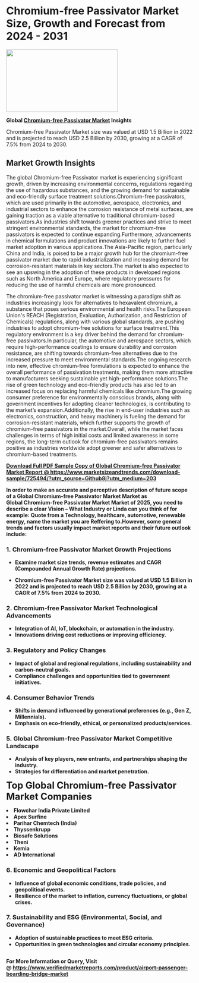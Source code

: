 <H1>Chromium-free Passivator Market Size, Growth and Forecast from 2024 - 2031</H1><img class="aligncenter size-medium wp-image-584254" src="https://thirdeyenews.in/wp-content/uploads/2024/09/Global-Market-Research-300x168.jpeg" alt="" width="300" height="168" /><p><strong>Global&nbsp;<a href="https://www.marketsizeandtrends.com/download-sample/725494/?utm_source=Github8j?utm_medium=203">Chromium-free Passivator Market</a> Insights</strong></p><p>Chromium-free Passivator Market size was valued at USD 1.5 Billion in 2022 and is projected to reach USD 2.5 Billion by 2030, growing at a CAGR of 7.5% from 2024 to 2030.</p><p><h2>Market Growth Insights</h2> <p>The global Chromium-free Passivator market is experiencing significant growth, driven by increasing environmental concerns, regulations regarding the use of hazardous substances, and the growing demand for sustainable and eco-friendly surface treatment solutions.Chromium-free passivators, which are used primarily in the automotive, aerospace, electronics, and industrial sectors to enhance the corrosion resistance of metal surfaces, are gaining traction as a viable alternative to traditional chromium-based passivators.As industries shift towards greener practices and strive to meet stringent environmental standards, the market for chromium-free passivators is expected to continue expanding.Furthermore, advancements in chemical formulations and product innovations are likely to further fuel market adoption in various applications.The Asia-Pacific region, particularly China and India, is poised to be a major growth hub for the chromium-free passivator market due to rapid industrialization and increasing demand for corrosion-resistant materials in key sectors.The market is also expected to see an upswing in the adoption of these products in developed regions such as North America and Europe, where regulatory pressures for reducing the use of harmful chemicals are more pronounced.</p> <p><strong><a href="#"></a></strong></p> <p>The chromium-free passivator market is witnessing a paradigm shift as industries increasingly look for alternatives to hexavalent chromium, a substance that poses serious environmental and health risks.The European Union's REACH (Registration, Evaluation, Authorization, and Restriction of Chemicals) regulations, along with various global standards, are pushing industries to adopt chromium-free solutions for surface treatment.This regulatory environment is a key driver behind the demand for chromium-free passivators.In particular, the automotive and aerospace sectors, which require high-performance coatings to ensure durability and corrosion resistance, are shifting towards chromium-free alternatives due to the increased pressure to meet environmental standards.The ongoing research into new, effective chromium-free formulations is expected to enhance the overall performance of passivation treatments, making them more attractive to manufacturers seeking sustainable yet high-performance solutions.The rise of green technology and eco-friendly products has also led to an increased focus on replacing harmful chemicals like chromium.The growing consumer preference for environmentally conscious brands, along with government incentives for adopting cleaner technologies, is contributing to the market’s expansion.Additionally, the rise in end-user industries such as electronics, construction, and heavy machinery is fueling the demand for corrosion-resistant materials, which further supports the growth of chromium-free passivators in the market.Overall, while the market faces challenges in terms of high initial costs and limited awareness in some regions, the long-term outlook for chromium-free passivators remains positive as industries worldwide adopt greener and safer alternatives to chromium-based treatments.</p> <p><strong><a href="#"></p><p><span class=""><strong>Download Full PDF Sample Copy of Global Chromium-free Passivator Market Report</strong> @ <a href="https://www.marketsizeandtrends.com/download-sample/725494/?utm_source=Github8j?utm_medium=203" target="_blank">https://www.marketsizeandtrends.com/download-sample/725494/?utm_source=Github8j?utm_medium=203</a></span></p><p>In order to make an accurate and perceptive description of future scope of a Global&nbsp;Chromium-free Passivator Market Market as Global&nbsp;Chromium-free Passivator Market Market of 2025, you need to describe a clear Vision &ndash; What Industry or Linda can you think of for example: Quote from a Technology, healthcare, automotive, renewable energy, name the market you are Reffering to.However, some general trends and factors usually impact market reports and their future outlook include:</p><h3>1.&nbsp;<strong>Chromium-free Passivator Market Growth Projections</strong></h3><ul><li>Examine market size trends, revenue estimates and CAGR (Compounded Annual Growth Rate) projections.</li><li><p>Chromium-free Passivator Market size was valued at USD 1.5 Billion in 2022 and is projected to reach USD 2.5 Billion by 2030, growing at a CAGR of 7.5% from 2024 to 2030.</p></li></ul><h3>2.&nbsp;<strong>Chromium-free Passivator Market Technological Advancements</strong></h3><ul><li>Integration of AI, IoT, blockchain, or automation in the industry.</li><li>Innovations driving cost reductions or improving efficiency.</li></ul><h3>3.&nbsp;<strong>Regulatory and Policy Changes</strong></h3><ul><li>Impact of global and regional regulations, including sustainability and carbon-neutral goals.</li><li>Compliance challenges and opportunities tied to government initiatives.</li></ul><h3>4.&nbsp;<strong>Consumer Behavior Trends</strong></h3><ul><li>Shifts in demand influenced by generational preferences (e.g., Gen Z, Millennials).</li><li>Emphasis on eco-friendly, ethical, or personalized products/services.</li></ul><h3>5.&nbsp;<strong>Global Chromium-free Passivator Market Competitive Landscape</strong></h3><ul><li>Analysis of key players, new entrants, and partnerships shaping the industry.</li><li>Strategies for differentiation and market penetration.</li></ul><p data-pm-slice="1 1 []"><span style="color: inherit; font-family: inherit; font-size: 25px;">Top Global Chromium-free Passivator Market Companies</span></p><div class="" data-test-id=""><p><li>Flowchar India Private Limited</li><li> Apex Surfine</li><li> Parihar Chemtech (India)</li><li> Thyssenkrupp</li><li> Biosafe Solutions</li><li> Theni</li><li> Kemia</li><li> AD International</li></p></div><h3>6.&nbsp;<strong>Economic and Geopolitical Factors</strong></h3><ul><li>Influence of global economic conditions, trade policies, and geopolitical events.</li><li>Resilience of the market to inflation, currency fluctuations, or global crises.</li></ul><h3>7.&nbsp;<strong>Sustainability and ESG (Environmental, Social, and Governance)</strong></h3><ul><li>Adoption of sustainable practices to meet ESG criteria.</li><li>Opportunities in green technologies and circular economy principles.</li></ul><h2><strong style="font-size: 14px;">For More Information or Query, Visit @&nbsp;</strong><a style="background-color: #ffffff; font-size: 14px;" href="https://www.marketsizeandtrends.com/report/chromium-free-passivator-market/" target="_blank">https://www.verifiedmarketreports.com/product/airport-passenger-boarding-bridge-market</a></h2>